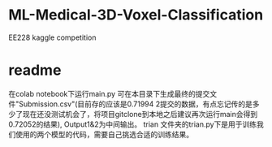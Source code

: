 # ML-Medical-3D-Voxel-Classification
EE228 kaggle competition

# readme
在colab notebook下运行main.py 可在本目录下生成最终的提交文件"Submission.csv"(目前存的应该是0.71994
2提交的数据，有点忘记传的是多少了现在还没测试机会了，将项目gitclone到本地之后建议再次运行main会得到0.72052的结果), Output1&2为中间输出。
trian 文件夹的trian.py下是用于训练我们使用的两个模型的代码，需要自己挑选合适的训练结果。



